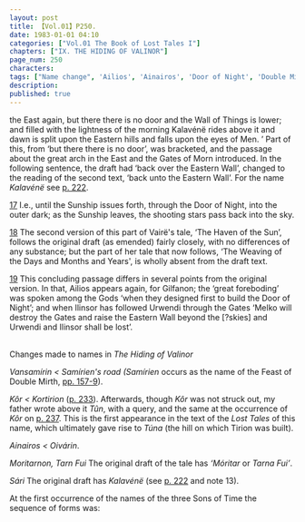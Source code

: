 ```yaml
---
layout: post
title: 【Vol.01】P250.
date: 1983-01-01 04:10
categories: ["Vol.01 The Book of Lost Tales I"]
chapters: ["IX. THE HIDING OF VALINOR"]
page_num: 250
characters: 
tags: ["Name change", 'Ailios', 'Ainairos', 'Door of Night', 'Double Mirth', 'Gates of Morn', 'Gilfanon']
description: 
published: true
---
```


<p style="text-indent: 0;">
the East again, but there there is no door and the Wall of Things is lower; and filled with the lightness of the morning Kalavénë rides above it and dawn is split upon the Eastern hills and falls upon the eyes of Men. ’ Part of this, from ‘but there there is no door’, was bracketed, and the passage about the great arch in the East and the Gates of Morn introduced. In the following sentence, the draft had ‘back over the Eastern Wall’, changed to the reading of the second text, ‘back unto the Eastern Wall’. For the name <I>Kalavénë</I> see <a href="{site.baseurl}}/vol01-p222">p. 222</a>.
</p>

[17]({{site.baseurl}}/vol01-p244) I.e., until the Sunship issues forth, through the Door of Night, into the outer dark; as the Sunship leaves, the shooting stars pass back into the sky.

[18]({{site.baseurl}}/vol01-p244) The second version of this part of Vairë's tale, ‘The Haven of the Sun’, follows the original draft (as emended) fairly closely, with no differences of any substance; but the part of her tale that now follows, ‘The Weaving of the Days and Months and Years', is wholly absent from the draft text.

[19]({{site.baseurl}}/vol01-p247) This concluding passage differs in several points from the original version. In that, Ailios appears again, for Gilfanon; the ‘great foreboding’ was spoken among the Gods ‘when they designed first to build the Door of Night’; and when Ilinsor has followed Urwendi through the Gates ‘Melko will destroy the Gates and raise the Eastern Wall beyond the [?skies] and Urwendi and Ilinsor shall be lost’.

<BR>
Changes made to names in <I>The Hiding of Valinor</I>

<I>Vansamírin   < Samírien's road (Samírien</I> occurs as the name of the Feast of Double Mirth, [pp. 157-9]({{site.baseurl}}/vol01-p157)).

<I>Kôr  < Kortirion</I> ([p. 233]({{site.baseurl}}/vol01-p233)). Afterwards, though <I>Kôr</I> was not struck out, my father wrote above it <I>Tûn</I>, with a query, and the same at the occurrence of <I>Kôr</I> on [p. 237]({{site.baseurl}}/vol01-p237). This is the first appearance in the text of the <I>Lost Tales</I> of this name, which ultimately gave rise to <I>Túna</I> (the hill on which Tirion was built).

<I>Ainairos    < Oivárin</I>.

<I>Moritarnon, Tarn Fui</I> The original draft of the tale has <I>‘Móritar</I> or <I>Tarna Fui’</I>.

<I>Sári  </I> The original draft has <I>Kalavénë</I> (see [p. 222]({{site.baseurl}}/vol01-p222) and note 13).

At the first occurrence of the names of the three Sons of Time the sequence of forms was:

